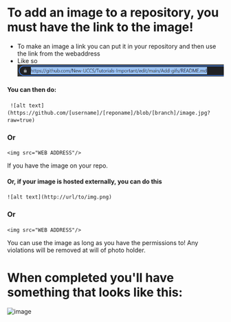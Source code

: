 # To add an image to a repository, you must have the link to the image!
- To make an image a link you can put it in your repository and then use the link from the webaddress
- Like so <img src="https://github.com/New-UCCS/Tutorials-Important/blob/main/webaddress.PNG"/>

#### You can then do:
``` ![alt text](https://github.com/[username]/[reponame]/blob/[branch]/image.jpg?raw=true)```
### Or
```<img src="WEB ADDRESS"/> ```

If you have the image on your repo. 
#### Or, if your image is hosted externally, you can do this
```![alt text](http://url/to/img.png)```
### Or
```<img src="WEB ADDRESS"/> ```

You can use the image as long as you have the permissions to! Any violations will be removed at will of photo holder.
# When completed you'll have something that looks like this:
![image](https://i.pinimg.com/originals/4c/ca/14/4cca142caab626bfca18d060b74012f6.jpg)
